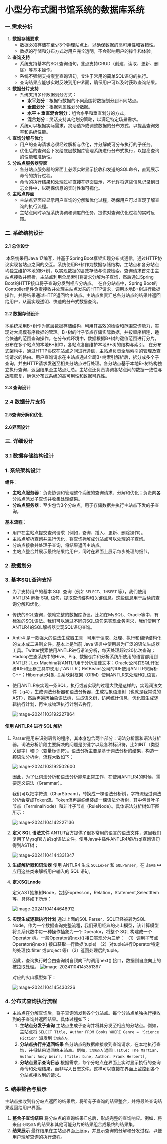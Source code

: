 # 小型分布式图书馆系统的数据库系统

### 一.需求分析

1. **数据存储要求**
   - 数据必须存储在至少3个物理站点上，以确保数据的高可用性和容错性。
   - 数据的存储和分布方式对用户完全透明，不会影响用户的操作和体验。
2. **查询支持**
   - 系统支持基本的SQL查询语句，重点支持CRUD（创建、读取、更新、删除）等基本操作。
   - 系统不强制支持嵌套查询语句，专注于常用的简单SQL语句的执行。
   - 查询结果应能够实时反映到用户界面，确保用户可以及时获取查询结果。
3. **数据分片支持**
   - 系统支持多种数据划分方式：
     - **水平划分**：根据行数据的不同范围将数据划分到不同站点。
     - **垂直划分**：根据列属性划分数据。
     - **水平 + 垂直混合划分**：组合水平和垂直划分的方式。
     - **混合划分**：灵活支持其他划分策略，以满足特定场景需求。
   - 系统可以根据实际需求，灵活选择或调整数据的分布方式，以提高查询效率和系统性能。
4. **查询分解与优化**
   - 用户的查询请求必须经过解析与优化，并分解成可分布执行的子任务。
   - 优化后的查询会下发给底层数据库管理系统进行分布式执行，以提高查询的性能和准确性。
5. **分站点服务器界面**
   - 各分站点服务器的界面上必须实时显示接收和发送的SQL命令，直观展示命令的执行过程。
   - 命令的执行结果和处理过程直接在界面显示，不允许将这些信息记录到日志文件中，以确保信息的实时性和可视化。
6. **主站点界面**
   - 主站点界面应显示用户查询的分解和优化过程，确保用户可以直观了解查询的执行流程。
   - 主站点同时承担系统协调和调度的任务，提供对查询优化过程的实时反馈。

### 二. 系统结构设计

#### 2.1 总体设计

​	本系统采用Java 17编写，并基于Spring Boot框架实现分布式通信，通过HTTP协议实现各站点之间的交互。系统使用B+树作为数据存储结构，主站点和各分站点均独立维护本地的B+树，以实现数据的高效存储与快速检索。查询请求首先由主站点接收并解析，主站点利用全局索引将请求分解为子查询，然后通过Spring Boot的HTTP接口将子查询分发到相应分站点。
​	在各分站点中，Spring Boot的Controller组件负责接收并处理主站点发来的HTTP请求，调用本地B+树进行数据操作，并将结果通过HTTP返回给主站点。主站点负责汇总各分站点的结果并返回给用户，从而实现透明、快速的分布式数据查询。


#### 2.2 数据存储设计
本系统采用B+树作为底层数据存储结构，利用其高效的检索和范围查询能力，实现对大规模有序数据的管理。B+树的叶子节点存储实际数据，并按顺序相连，适合快速的范围查询操作。在分布式环境中，数据根据B+树的键值范围进行分片，分布在多个站点的本地B+树中，各站点各自维护本地B+树的结构与索引。
	在分布式架构中，通过HTTP协议在站点之间进行通信，主站点负责全局索引的管理及查询请求的路由。用户查询请求在主站点通过全局B+树索引解析后，拆分成多个子查询，并由HTTP请求发送至相关分站点进行处理。各分站点基于本地B+树结构独立执行查询，返回结果至主站点汇总。主站点还负责协调各站点间的数据一致性与故障恢复，确保分布式系统的高可用性和数据可靠性。

#### 2.3 查询设计

### 2.4 数据分片支持

#### 2.5查询分解和优化

#### 2.6界面设计

### 三. 详细设计

### 3.1 数据存储结构设计







### 1. **系统架构设计**

**组件**：

- **主站点服务器**：负责协调和管理整个系统的查询请求、分解和优化；负责向各分站点派发子查询并收集处理结果。
- **分站点服务器**：至少包含3个分站点，用于存储数据并执行主站点下发的子查询。

**基本流程**：

- 用户在主站点提交查询请求（例如，查询、插入、更新、删除操作）。
- 主站点解析查询并进行优化，将查询拆解成分站点可以处理的子查询。
- 分站点接收并处理子查询，将结果返回主站点。
- 主站点整合并展示最终结果给用户，同时在界面上展示每步处理的细节。

### 2. **数据划分**

### 3. **基本SQL查询支持**

- 为了支持用户的基本 SQL 查询（例如 `SELECT`、`INSERT` 等），我们使用 ANTLR4 解析 SQL 语句，提取查询结构和关键信息。这些信息用于后续的查询分解和优化。

- 传统的SQL查询，依赖完整的数据库协议。比如在MySQL、Oracle等中，有标准的SQL语法。我们可以通过不同的SQL语句来实现业务需求，我们使用了ANTLR4的SQL解析器实现SQL语句查询。

- Antlr4 是一款强大的语法生成器工具，可用于读取、处理、执行和翻译结构化的文本或二进制文件。基本上是当前 Java 语言中使用最为广泛的语法生成器工具。Twitter搜索使用ANTLR进行语法分析，每天处理超过20亿次查询；Hadoop生态系统中的Hive、Pig、数据仓库和分析系统所使用的语言都用到ANTLR；Lex Machina将ANTLR用于分析法律文本；Oracle公司在SQL开发者IDE和迁移工具中使用了ANTLR；NetBeans公司的IDE使用ANTLR来解析C++；Hibernate对象-关系映射框架（ORM）使用ANTLR来处理HQL语言。

- 使用ANTLR来实现一条SQL，执行或者实现的过程大致是这样的，实现词法文件（.g4），生成词法分析器和语法分析器，生成抽象语法树（也就是我常说的AST），然后再遍历抽象语法树，生成语义树，访问统计信息，优化器生成逻辑执行计划，再生成物理执行计划去执行。

  ![image-20241103192227864](C:\Users\zlf\AppData\Roaming\Typora\typora-user-images\image-20241103192227864.png)



#### 使用 ANTLR4 进行 SQL 解析

1. Parser是用来识别语言的程序，其本身包含两个部分：词法分析器和语法分析器。词法分析阶段主要解决的问题是关键字以及各种标识符，比如INT（类型关键字）和ID（变量标识符）。语法分析主要是基于词法分析的结果，构造一颗语法分析树，流程大致如下：

   ![image-20241103192502600](C:\Users\zlf\AppData\Roaming\Typora\typora-user-images\image-20241103192502600.png)

   因此，为了让词法分析和语法分析能够正常工作，在使用ANTLR4的时候，需要定义语法（Grammar）。

   我们可以把字符流（CharStream），转换成一棵语法分析树，字符流经过词法分析会变成Token流。Token流再最终组装成一棵语法分析树，其中包含叶子节点（TerminalNode）和非叶子节点（RuleNode）。具体语法分析树如下图所示：

   ![image-20241104142227136](C:\Users\zlf\AppData\Roaming\Typora\typora-user-images\image-20241104142227136.png)

2. **定义 SQL 语法文件**
   ANTLR官方提供了很多常用的语言的语法文件，这里我们复用了Mysql官方的sql语法文件。使用Java中插件ANTLR4解析sql查询语句得到AST树；

   ![image-20241104144331347](C:\Users\zlf\AppData\Roaming\Typora\typora-user-images\image-20241104144331347.png)

3. **生成解析器和词法器**
   使用 ANTLR4 生成 `SQLLexer` 和 `SQLParser`，在 Java 中应用这些类来解析用户输入的 SQL 语句。

4. **定义SQLnode**

   定义AST抽象树Node，包括Expression，Relation，Statement,SelectItem等，具体如下所示：

   ![image-20241104144648912](C:\Users\zlf\AppData\Roaming\Typora\typora-user-images\image-20241104144648912.png)

5. **实现生成逻辑执行计划**
   通过上面的SQL Parser，SQL已经被转为SQL Node。作为一个数据查询完整流程，我们采用经典的火山模型，该计算模型将关系代数中每一种操作抽象为一个 Operator，将整个 SQL 构建成一个 Operator 树。一般Operator的next() 接口实现分为三步：
   （1）调用子节点Operator的next() 接口获取一行数据(tuple)
   （2）对tuple进行Operator特定的处理(如filter 或project 等)
   （3）返回处理后的tuple。

   因此，查询执行时会由查询树自顶向下的调用next() 接口，数据则自底向上的被拉取处理。
   ![image-20241104145351397](C:\Users\zlf\AppData\Roaming\Typora\typora-user-images\image-20241104145351397.png)

    对应的火山模型如下：

   ![image-20241104145430226](C:\Users\zlf\AppData\Roaming\Typora\typora-user-images\image-20241104145430226.png)

### 4. **分布式查询执行流程**

- 主站点在分解查询后，将子查询派发到各个分站点。每个分站点单独执行接收到的子查询并返回结果。具体过程如下：
  1. **主站点分发子查询**
     主站点生成子查询并将其分发至相应的分站点。例如，主站点将 `SELECT Title, Author FROM Books WHERE Genre = 'Science Fiction'` 派发到 `分站点A`。
  2. **分站点执行并返回结果**
     各分站点的数据库接收到查询请求，在本地执行查询，并将结果返回给主站点。例如，`分站点A` 返回 `[Title: The Martian, Author: Andy Weir], [Title: Dune, Author: Frank Herbert]`。
  3. **分站点显示查询日志**
     根据需求，每个分站点在界面上实时显示执行的查询命令和处理结果，而非写入日志文件。这样可以直接在界面上监控到各个分站点接收到的请求。

### 5. 结果整合与展示

主站点接收到各分站点返回的结果后，将所有子查询的结果整合，并将最终查询结果返回给用户界面。

1. **整合子查询结果**
   将分站点的查询结果汇总后，形成完整的查询响应。例如，将来自 `分站点A` 的结果和其他可能分片的结果组合成最终的结果集。
2. **结果展示**
   最终结果在主站点界面上展示，并显示查询的分解和分发过程，以便用户理解查询的执行流程。
